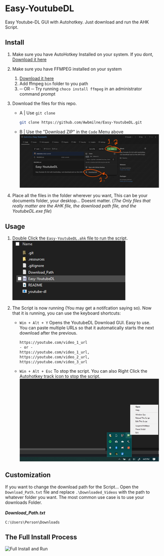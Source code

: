 # Easy-YoutubeDL
Easy Youtube-DL GUI with Autohotkey. Just download and run the AHK Script.

## Install
1. Make sure you have AutoHotkey Installed on your system. If you dont, [Download it here](https://www.autohotkey.com/download/)
2. Make sure you have FFMPEG installed on your system
   1. [Download it here](https://www.gyan.dev/ffmpeg/builds/)
   2. Add ffmpeg `bin` folder to you path
   3. ─ OR ─ Try running `choco install ffmpeg` in an administrator command prompt
3. Download the files for this repo.
   - A | Use `git clone`
       ```bash
       git clone https://github.com/Awbmilne/Easy-YoutubeDL.git
       ```
   - B | Use the "Download ZIP" in the `Code` Menu above
       ![Download-Zip](./.resources/Download-Zip.jpg)

4. Place all the files in the folder wherever you want, This can be your documents folder, your desktop... Doesnt matter. (*The Only files that really matter are the AHK file, the download path file, and the YoutubeDL.exe file*)

## Usage
1. Double Click the `Easy-YoutubeDL.ahk` file to run the script.\
    ![Run Script](.resources/AHK-File.jpg)

2. The Script is now running (You may get a notifcation saying so). Now that it is running, you can use the keyboard shortcuts:
    - `Win + Alt + Y` Opens the YoutubeDL Download GUI. Easy to use. You can paste multiple URLs so that it automatically starts the next download after the previous.
        ```text
        https://youtube.com/video_1_url
        - or -
        https://youtube.com/video_1_url, https://youtube.com/video_2_url, https://youtube.com/video_3_url
        ```
    - `Win + Alt + Esc` To stop the script. You can also Right Click the Autohotkey track icon to stop the script.\
        ![Tray-Icon](.resources\Stop-Script.jpg)

## Customization
If you want to change the download path for the Script... Open the `Download_Path.txt` file and replace `.\Downloaded_Videos` with the path to whatever folder you want. The most common use case is to use your downloads Folder.\
\
***Download_Path.txt***
```text
C:\Users\Person\Downloads
```

## The Full Install Process

![Full Install and Run](.resources/Full-Install.gif)
